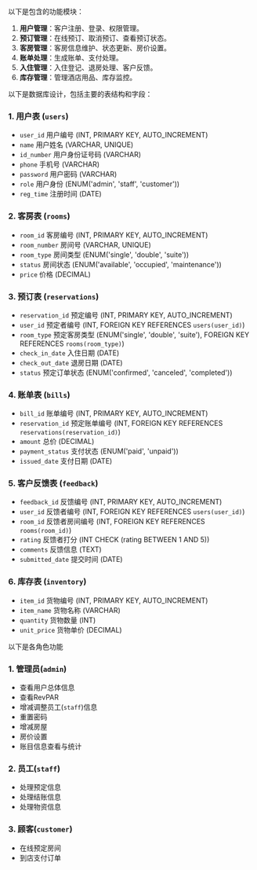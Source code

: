 以下是包含的功能模块：

1. **用户管理**：客户注册、登录、权限管理。
2. **预订管理**：在线预订、取消预订、查看预订状态。
3. **客房管理**：客房信息维护、状态更新、房价设置。
4. **账单处理**：生成账单、支付处理。
5. **入住管理**：入住登记、退房处理、客户反馈。
6. **库存管理**：管理酒店用品、库存监控。

以下是数据库设计，包括主要的表结构和字段：

### 1. 用户表 (`users`)
- `user_id` 用户编号 (INT, PRIMARY KEY, AUTO_INCREMENT)
- `name` 用户姓名 (VARCHAR, UNIQUE) 
- `id_number` 用户身份证号码 (VARCHAR)
- `phone` 手机号 (VARCHAR)
- `password` 用户密码 (VARCHAR)
- `role` 用户身份 (ENUM('admin', 'staff', 'customer'))
- `reg_time` 注册时间 (DATE)

### 2. 客房表 (`rooms`)
- `room_id` 客房编号 (INT, PRIMARY KEY, AUTO_INCREMENT)
- `room_number` 房间号 (VARCHAR, UNIQUE)
- `room_type` 房间类型 (ENUM('single', 'double', 'suite'))
- `status` 房间状态 (ENUM('available', 'occupied', 'maintenance'))
- `price` 价格 (DECIMAL)

### 3. 预订表 (`reservations`)
- `reservation_id` 预定编号 (INT, PRIMARY KEY, AUTO_INCREMENT)
- `user_id` 预定者编号 (INT, FOREIGN KEY REFERENCES `users(user_id)`)
- `room_type` 预定客房类型 (ENUM('single', 'double', 'suite'), FOREIGN KEY REFERENCES `rooms(room_type)`)
- `check_in_date` 入住日期 (DATE)
- `check_out_date` 退房日期 (DATE)
- `status` 预定订单状态 (ENUM('confirmed', 'canceled', 'completed'))

### 4. 账单表 (`bills`)
- `bill_id` 账单编号 (INT, PRIMARY KEY, AUTO_INCREMENT)
- `reservation_id` 预定账单编号 (INT, FOREIGN KEY REFERENCES `reservations(reservation_id)`)
- `amount` 总价 (DECIMAL)
- `payment_status` 支付状态 (ENUM('paid', 'unpaid'))
- `issued_date` 支付日期 (DATE)

### 5. 客户反馈表 (`feedback`)
- `feedback_id` 反馈编号 (INT, PRIMARY KEY, AUTO_INCREMENT)
- `user_id` 反馈者编号 (INT, FOREIGN KEY REFERENCES `users(user_id)`)
- `room_id` 反馈者房间编号 (INT, FOREIGN KEY REFERENCES `rooms(room_id)`)
- `rating` 反馈者打分 (INT CHECK (rating BETWEEN 1 AND 5))
- `comments` 反馈信息 (TEXT)
- `submitted_date` 提交时间 (DATE)

### 6. 库存表 (`inventory`)
- `item_id` 货物编号 (INT, PRIMARY KEY, AUTO_INCREMENT)
- `item_name` 货物名称 (VARCHAR)
- `quantity` 货物数量 (INT)
- `unit_price` 货物单价 (DECIMAL)


以下是各角色功能

### 1. 管理员(`admin`)
- 查看用户总体信息
- 查看RevPAR
- 增减调整员工(`staff`)信息
- 重置密码
- 增减房屋
- 房价设置
- 账目信息查看与统计

### 2. 员工(`staff`)
- 处理预定信息
- 处理结账信息
- 处理物资信息

### 3. 顾客(`customer`)
- 在线预定房间
- 到店支付订单
